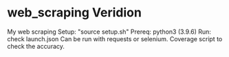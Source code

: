 # web_scraping Veridion
My web scraping
Setup: "source setup.sh"
Prereq: python3 (3.9.6)
Run: check launch.json
Can be run with requests or selenium.
Coverage script to check the accuracy.
